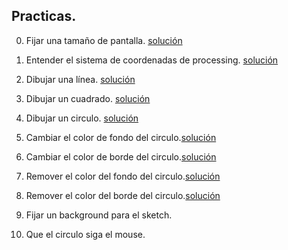## Practicas.

0. Fijar una tamaño de pantalla. [solución](solución1.md)

1. Entender el sistema de coordenadas de processing. [solución](solución2.md)

2. Dibujar una línea. [solución](solución3.md)

3. Dibujar un cuadrado. [solución](solución4.md)

4. Dibujar un circulo. [solución](solución5.md)

5. Cambiar el color de fondo del circulo.[solución](solución6.md)

6. Cambiar el color de borde del circulo.[solución](solución7.md)

7. Remover el color del fondo del circulo.[solución](solución8.md)

8. Remover el color del borde del circulo.[solución](solución9.md)

9. Fijar un background para el sketch.

10. Que el circulo siga el mouse.
